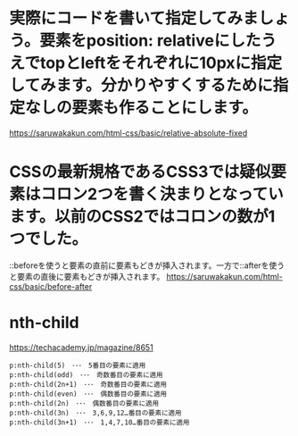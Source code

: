 # 実際にコードを書いて指定してみましょう。要素をposition: relativeにしたうえでtopとleftをそれぞれに10pxに指定してみます。分かりやすくするために指定なしの要素も作ることにします。

https://saruwakakun.com/html-css/basic/relative-absolute-fixed

# CSSの最新規格であるCSS3では疑似要素はコロン2つを書く決まりとなっています。以前のCSS2ではコロンの数が1つでした。
::beforeを使うと要素の直前に要素もどきが挿入されます。一方で::afterを使うと要素の直後に要素もどきが挿入されます。
https://saruwakakun.com/html-css/basic/before-after

# nth-child
https://techacademy.jp/magazine/8651
```
p:nth-child(5)　･･･　5番目の要素に適用
p:nth-child(odd)　･･･　奇数番目の要素に適用
p:nth-child(2n+1)　･･･　奇数番目の要素に適用
p:nth-child(even)　･･･　偶数番目の要素に適用
p:nth-child(2n)　･･･　偶数番目の要素に適用
p:nth-child(3n)　･･･　3,6,9,12…番目の要素に適用
p:nth-child(3n+1)　･･･　1,4,7,10…番目の要素に適用
```
